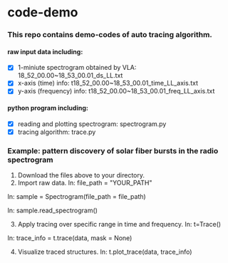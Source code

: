 # code-demo
### This repo contains demo-codes of auto tracing algorithm.

#### raw input data including:
- [x] 1-miniute spectrogram obtained by VLA: 18_52_00.00~18_53_00.01_ds_LL.txt
- [x] x-axis (time) info: t18_52_00.00~18_53_00.01_time_LL_axis.txt
- [x] y-axis (frequency) info: t18_52_00.00~18_53_00.01_freq_LL_axis.txt

#### python program including:
- [x] reading and plotting spectrogram: spectrogram.py
- [x] tracing algorithm: trace.py

### Example: pattern discovery of solar fiber bursts in the radio spectrogram
1. Download the files above to your directory.
2. Import raw data.
In: file_path = "YOUR_PATH"

In: sample = Spectrogram(file_path = file_path)

In: sample.read_spectrogram()
  
3. Apply tracing over specific range in time and frequency.
In: t=Trace()

In: trace_info = t.trace(data, mask = None)
  
4. Visualize traced structures.
In: t.plot_trace(data, trace_info)

